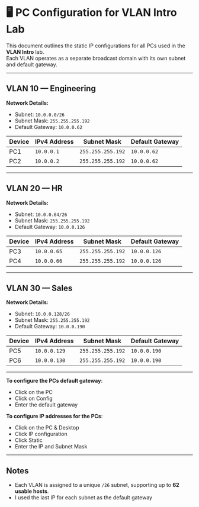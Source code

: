 # 🖥️ PC Configuration for VLAN Intro Lab

This document outlines the static IP configurations for all PCs used in the **VLAN Intro** lab.  
Each VLAN operates as a separate broadcast domain with its own subnet and default gateway.

---

## VLAN 10 — Engineering

**Network Details:**
- Subnet: `10.0.0.0/26`
- Subnet Mask: `255.255.255.192`
- Default Gateway: `10.0.0.62`

| Device | IPv4 Address | Subnet Mask | Default Gateway |
|---------|---------------|--------------|------------------|
| PC1 | `10.0.0.1` | `255.255.255.192` | `10.0.0.62` |
| PC2 | `10.0.0.2` | `255.255.255.192` | `10.0.0.62` |

---

## VLAN 20 — HR

**Network Details:**
- Subnet: `10.0.0.64/26`
- Subnet Mask: `255.255.255.192`
- Default Gateway: `10.0.0.126`

| Device | IPv4 Address | Subnet Mask | Default Gateway |
|---------|---------------|--------------|------------------|
| PC3 | `10.0.0.65` | `255.255.255.192` | `10.0.0.126` |
| PC4 | `10.0.0.66` | `255.255.255.192` | `10.0.0.126` |

---

## VLAN 30 — Sales

**Network Details:**
- Subnet: `10.0.0.128/26`
- Subnet Mask: `255.255.255.192`
- Default Gateway: `10.0.0.190`

| Device | IPv4 Address | Subnet Mask | Default Gateway |
|---------|---------------|--------------|------------------|
| PC5 | `10.0.0.129` | `255.255.255.192` | `10.0.0.190` |
| PC6 | `10.0.0.130` | `255.255.255.192` | `10.0.0.190` |

---

**To configure the PCs default gateway**: 
- Click on the PC
- Click on Config
- Enter the default gateway

**To configure IP addresses for the PCs**:
- Click on the PC & Desktop
- Click IP configuration
- Click Static
- Enter the IP and Subnet Mask

---

## Notes

- Each VLAN is assigned to a unique `/26` subnet, supporting up to **62 usable hosts**.
- I used the last IP for each subnet as the default gateway
